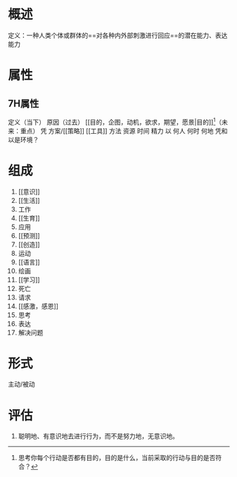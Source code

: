 # 概述
定义：一种人类个体或群体的==对各种内外部刺激进行回应==的潜在能力、表达能力
# 属性
## 7H属性
定义（当下）
原因（过去）
[[目的，企图，动机，欲求，期望，愿景|目的]][^1]（未来：重点）
凭
	方案/[[策略]]
	[[工具]]
	方法
	资源
		时间
		精力
以
	何人
	何时
	何地
凭和以是环境？

# 组成
1. [[意识]]
2. [[生活]]
3. 工作
4. [[生育]]
5. 应用
6. [[预测]]
7. [[创造]]
8.  运动
9. [[语言]]
10. 绘画
11. [[学习]]
12. 死亡
13. 请求
14. [[感激，感恩]]
15. 思考
16. 表达
17. 解决问题

# 形式
 主动/被动
 
# 评估
1. 聪明地、有意识地去进行行为，而不是努力地，无意识地。

[^1]: 思考你每个行动是否都有目的，目的是什么，当前采取的行动与目的是否符合？